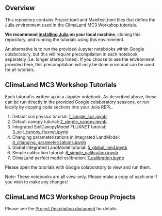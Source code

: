## Overview
This repository contains Project.toml and Manifest.toml
files that define the Julia environment used in the ClimaLand MC3 Workshop tutorials.

**We recommend [installing Julia](https://julialang.org/install/) on your local machine**, cloning this repository,
and running the tutorials using this environment.

An alternative is to run the provided Jupyter notebooks within
Google colaboratory, but this will require precompilation in each notebook
separately (i.e. longer startup times). If you choose to use the environment
provided here, this precompilation will only be done once and can be used
for all tutorials.

## ClimaLand MC3 Workshop Tutorials
Each tutorial is written up in a Jupyter notebook. As described above,
these can be run directly in the provided Google colaboratory sessions, or
run locally by copying code sections into your Julia REPL.

1. Default soil physics tutorial: [1_simple_soil.ipynb](https://colab.research.google.com/drive/1NB5Cyl6R55hMyHhDSKeXvFn24GRq-VWh?usp=sharing)
2. Default canopy tutorial: [2_simple_canopy.ipynb](https://colab.research.google.com/drive/1IkFlkjICwo0_9wChCbTsJDY0ZccysDF_?usp=sharing)
3. Integrated SoilCanopyModel FLUXNET tutorial: [3_soil_canopy_fluxnet.ipynb](https://colab.research.google.com/drive/1Nyql5vakBhs9hamS_FKyu8Rbt788m8wP?usp=sharing)
4. Changing parameterizations in integrated LandModel: [4_changing_parameterizations.ipynb](https://colab.research.google.com/drive/1regM5TgkcmhpzSafot-Oe4EPY62InoSa?usp=share_link)
5. Global integrated LandModel tutorial: [5_global_land.ipynb](https://drive.google.com/file/d/160a3AYbUbm27I-8b-oEv--3C6psIiQb9/view?usp=sharing)
6. Simple calibration tutorial: [6_simple_calibration.ipynb](https://colab.research.google.com/drive/1eK9E-OILO2l8A2GlANe3b56ISPazXS5L?usp=sharing)
7. ClimaLand perfect model calibration: [7_calibration.ipynb](https://drive.google.com/file/d/1HraGQRbbEEJQC0HoeOoMZmgcTENbTNIh/view?usp=sharing)

Please open the tutorials with Google colaboratory to view and run them.

Note: These notebooks are all view-only.
Please make a copy of each one if you wish to make any changes!


## ClimaLand MC3 Workshop Group Projects
Please see the [Project Description document](https://docs.google.com/document/d/1opvQ0nhmn49Gi54bo7tpUHVbg4siq8epSaF7CMUiapE/edit?usp=sharing) for details.
